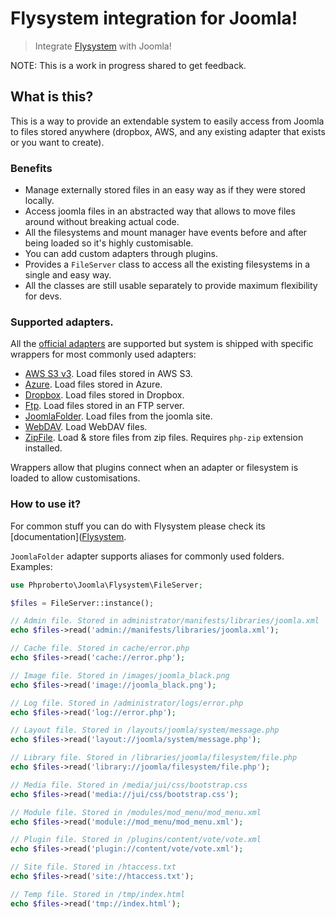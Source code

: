# Flysystem integration for Joomla!

> Integrate [Flysystem](http://flysystem.thephpleague.com/) with Joomla!

NOTE: This is a work in progress shared to get feedback.

## What is this?

This is a way to provide an extendable system to easily access from Joomla to files stored anywhere (dropbox, AWS, and any existing adapter that exists or you want to create). 

### Benefits

* Manage externally stored files in an easy way as if they were stored locally.
* Access joomla files in an abstracted way that allows to move files around without breaking actual code.
* All the filesystems and mount manager have events before and after being loaded so it's highly customisable.
* You can add custom adapters through plugins.
* Provides a `FileServer` class to access all the existing filesystems in a single and easy way.
* All the classes are still usable separately to provide maximum flexibility for devs.

### Supported adapters.

All the [official adapters](https://github.com/thephpleague/flysystem#adapters) are supported but system is shipped with specific wrappers for most commonly used adapters:

* [AWS S3 v3](./src/Adapter/AwsS3.php). Load files stored in AWS S3.
* [Azure](./src/Adapter/Azure.php). Load files stored in Azure.
* [Dropbox](./src/Adapter/Dropbox.php). Load files stored in Dropbox.
* [Ftp](./src/Adapter/Ftp.php). Load files stored in an FTP server.
* [JoomlaFolder](./src/Adapter/JoomlaFolder.php). Load files from the joomla site.
* [WebDAV](./src/Adapter/WebDAB.php). Load WebDAV files.
* [ZipFile](./src/Adapter/ZipFile.php). Load & store files from zip files. Requires `php-zip` extension installed.

Wrappers allow that plugins connect when an adapter or filesystem is loaded to allow customisations.

### How to use it?

For common stuff you can do with Flysystem please check its [documentation]([Flysystem](http://flysystem.thephpleague.com/).

`JoomlaFolder` adapter supports aliases for commonly used folders. Examples:  

```php
use Phproberto\Joomla\Flysystem\FileServer;

$files = FileServer::instance();

// Admin file. Stored in administrator/manifests/libraries/joomla.xml
echo $files->read('admin://manifests/libraries/joomla.xml');

// Cache file. Stored in cache/error.php
echo $files->read('cache://error.php');

// Image file. Stored in /images/joomla_black.png
echo $files->read('image://joomla_black.png');

// Log file. Stored in /administrator/logs/error.php
echo $files->read('log://error.php');

// Layout file. Stored in /layouts/joomla/system/message.php
echo $files->read('layout://joomla/system/message.php');

// Library file. Stored in /libraries/joomla/filesystem/file.php
echo $files->read('library://joomla/filesystem/file.php');

// Media file. Stored in /media/jui/css/bootstrap.css
echo $files->read('media://jui/css/bootstrap.css');

// Module file. Stored in /modules/mod_menu/mod_menu.xml
echo $files->read('module://mod_menu/mod_menu.xml');

// Plugin file. Stored in /plugins/content/vote/vote.xml
echo $files->read('plugin://content/vote/vote.xml');

// Site file. Stored in /htaccess.txt
echo $files->read('site://htaccess.txt');

// Temp file. Stored in /tmp/index.html
echo $files->read('tmp://index.html');

```